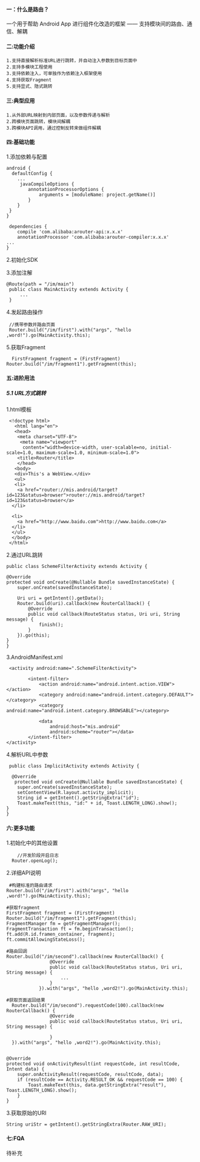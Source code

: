 #### 一：什么是路由？
 一个用于帮助 Android App 进行组件化改造的框架 —— 支持模块间的路由、通信、解耦
 
 #### 二:功能介绍
    1.支持直接解析标准URL进行跳转，并自动注入参数到目标页面中
    2.支持多模块工程使用
    3.支持依赖注入，可单独作为依赖注入框架使用
    4.支持获取Fragment
    5.支持显式、隐式跳转
    
    
#### 三:典型应用

    1.从外部URL映射到内部页面，以及参数传递与解析
    2.跨模块页面跳转，模块间解耦
    3.跨模块API调用，通过控制反转来做组件解耦
    
#### 四:基础功能
1.添加依赖与配置

    android {
      defaultConfig {
        ...
         javaCompileOptions {
            annotationProcessorOptions {
                arguments = [moduleName: project.getName()]
            }
        }
     }
    }

     dependencies {
        compile 'com.alibaba:arouter-api:x.x.x'
        annotationProcessor 'com.alibaba:arouter-compiler:x.x.x'
    ...
    }

2.初始化SDK


3.添加注解

    @Route(path = "/im/main")
     public class MainActivity extends Activity {
         ...
     }

4.发起路由操作

     //携带参数并路由页面
     Router.build("/im/first").with("args", "hello ,word!").go(MainActivity.this);
     
5.获取Fragment

      FirstFragment fragment = (FirstFragment) Router.build("/im/fragment1").getFragment(this);
#### 五:进阶用法

##### 5.1 URL方式跳转
   
1.html模板
   
     <!doctype html>
       <html lang="en">
       <head>
        <meta charset="UTF-8">
         <meta name="viewport"
          content="width=device-width, user-scalable=no, initial-scale=1.0, maximum-scale=1.0, minimum-scale=1.0">
        <title>Router</title>
        </head>
       <body>
       <div>This's a WebView.</div>
       <ul>
       <li>
        <a href="router://mis.android/target?id=123&status=browser">router://mis.android/target?id=123&status=browser</a>
      </li>

      <li>
        <a href="http://www.baidu.com">http://www.baidu.com</a>
      </li>
      </ul>
      </body>
     </html>


2.通过URL跳转
    

    public class SchemeFilterActivity extends Activity {

    @Override
    protected void onCreate(@Nullable Bundle savedInstanceState) {
        super.onCreate(savedInstanceState);

        Uri uri = getIntent().getData();
        Router.build(uri).callback(new RouterCallback() {
            @Override
            public void callback(RouteStatus status, Uri uri, String message) {
                finish();
            }
        }).go(this);
    }
    }
    
    
3.AndroidManifest.xml

     <activity android:name=".SchemeFilterActivity">

            <intent-filter>
                <action android:name="android.intent.action.VIEW"></action>
                <category android:name="android.intent.category.DEFAULT"></category>
                <category android:name="android.intent.category.BROWSABLE"></category>

                <data
                    android:host="mis.android"
                    android:scheme="router"></data>
            </intent-filter>
    </activity>
    
4.解析URL中参数

     public class ImplicitActivity extends Activity {

      @Override
       protected void onCreate(@Nullable Bundle savedInstanceState) {
        super.onCreate(savedInstanceState);
        setContentView(R.layout.activity_implicit);
        String id = getIntent().getStringExtra("id");
        Toast.makeText(this, "id:" + id, Toast.LENGTH_LONG).show();
    }
    }
    
#### 六:更多功能

1.初始化中的其他设置
   
        //开发阶段开启日志
      Router.openLog();
      
2.详细API说明

     #构建标准的路由请求
    Router.build("/im/first").with("args", "hello ,word!").go(MainActivity.this);
    
    #获取fragment
    FirstFragment fragment = (FirstFragment) Router.build("/im/fragment1").getFragment(this);
    FragmentManager fm = getFragmentManager();
    FragmentTransaction ft = fm.beginTransaction();
    ft.add(R.id.framen_container, fragment);
    ft.commitAllowingStateLoss();
    
    #路由回调
    Router.build("/im/second").callback(new RouterCallback() {
                    @Override
                    public void callback(RouteStatus status, Uri uri, String message) {
                        ...
                    }
                }).with("args", "hello ,word2!").go(MainActivity.this);
                
    #获取页面返回结果
      Router.build("/im/second").requestCode(100).callback(new RouterCallback() {
                    @Override
                    public void callback(RouteStatus status, Uri uri, String message) {

                    }
      }).with("args", "hello ,word2!").go(MainActivity.this);
   
        
    @Override
    protected void onActivityResult(int requestCode, int resultCode, Intent data) {
        super.onActivityResult(requestCode, resultCode, data);
        if (resultCode == Activity.RESULT_OK && requestCode == 100) {
            Toast.makeText(this, data.getStringExtra("result"), Toast.LENGTH_LONG).show();
        }
    }
    
    
    
3.获取原始的URI

    String uriStr = getIntent().getStringExtra(Router.RAW_URI);
    
#### 七:FQA
 待补充
